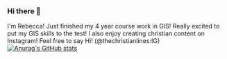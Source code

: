 ### Hi there 👋

I'm Rebecca! Just finished my 4 year course work in GIS! Really excited to put my GIS skills to the test! I also enjoy creating christian content on Instagram! Feel free to say Hi! (@thechristianlines:IG)
[![Anurag's GitHub stats](https://github-readme-stats.vercel.app/api?username=beccanj)](https://github.com/anuraghazra/github-readme-stats)
